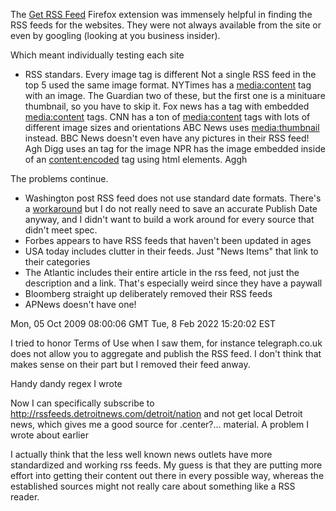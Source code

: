 The [Get RSS Feed](https://github.com/shevabam/get-rss-feed-url-extension) Firefox extension was immensely helpful in finding the RSS feeds for the websites. They were not always available from the site or even by googling (looking at you business insider).

Which meant individually testing each site

* RSS standars.  Every image tag is different
Not a single RSS feed in the top 5 used the same image format.
NYTimes has a <media:content> tag with an image.
The Guardian two of these, but the first one is a minituare thumbnail, so you have to skip it.
Fox news has a <group> tag with embedded <media:content> tags.
CNN has a ton of <media:content> tags with lots of different image sizes and orientations
ABC News uses <media:thumbnail> instead.
BBC News doesn't even have any pictures in their RSS feed! Agh
Digg uses an <enclosure> tag for the image
NPR has the image embedded inside of an <content:encoded> tag using html elements.  Aggh

The problems continue.
* Washington post RSS feed does not use standard date formats.  There's a [workaround](https://docs.microsoft.com/en-US/troubleshoot/developer/dotnet/framework/general/rss20feedformatter-throw-exception) but I do not really need to save an accurate Publish Date anyway, and I didn't want to build a work around for every source that didn't meet spec.
* Forbes appears to have RSS feeds that haven't been updated in ages
* USA today includes clutter in their feeds.  Just "News Items" that link to their categories
* The Atlantic includes their entire article in the rss feed, not just the description and a link.  That's especially weird since they have a paywall
* Bloomberg straight up deliberately removed their RSS feeds
* APNews doesn't have one!


Mon, 05 Oct 2009 08:00:06 GMT
Tue, 8 Feb 2022 15:20:02 EST


I tried to honor Terms of Use when I saw them, for instance telegraph.co.uk does not allow you to aggregate and publish the RSS feed.  I don't think that makes sense on their part but I removed their feed anway.

Handy dandy regex I wrote

Now I can specifically subscribe to http://rssfeeds.detroitnews.com/detroit/nation and not get local Detroit news, which gives me a good source for .center?... material. A problem I wrote about earlier

I actually think that the less well known news outlets have more standardized and working rss feeds. My guess is that they are putting more effort into getting their content out there in every possible way, whereas the established sources might not really care about something like a RSS reader.